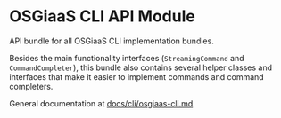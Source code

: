 # OSGiaaS CLI API Module

API bundle for all OSGiaaS CLI implementation bundles.

Besides the main functionality interfaces (`StreamingCommand` and `CommandCompleter`),
this bundle also contains several helper classes and interfaces that make it easier to implement commands
and command completers.

General documentation at [docs/cli/osgiaas-cli.md](../../../docs/cli/osgiaas-cli.md).
